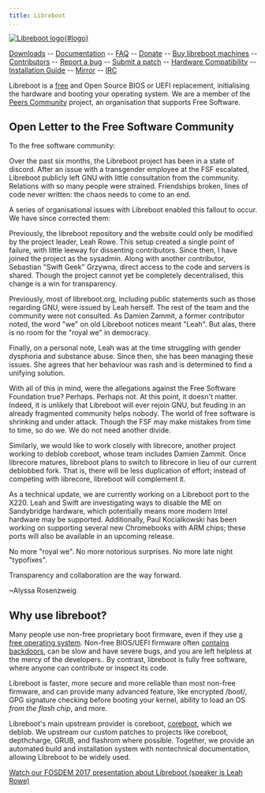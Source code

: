 ```yaml
---
title: Libreboot
...
```


[![Libreboot
logo](logo/logo.svg "Canteloupe, the libreboot mascot"){#logo}](logo-info.md)

[Downloads](download.md)                                                    --
[Documentation](docs/)                                                      --
[FAQ](faq.md)                                                               --
[Donate](donate.md)                                                         --
[Buy libreboot machines](suppliers.md)                                      --
[Contributors](contrib.md)                                                  --
[Report a bug](tasks.md)                                                    --
[Submit a patch](git.md)                                                    --
[Hardware Compatibility](docs/hcl/)                                         --
[Installation Guide](docs/install/)                                         --
[Mirror](rsync.md)                                                          --
[IRC](https://webchat.freenode.net/?channels=libreboot)

Libreboot is a [free](https://en.wikipedia.org/wiki/Free_software) and Open
Source BIOS or UEFI replacement, initialising the hardware and booting your
operating system. We are a member of the [Peers Community](https://peers.community/)
project, an organisation that supports Free Software.

Open Letter to the Free Software Community
---------------------------------------------

To the free software community:

Over the past six months, the Libreboot project has been in a state of discord.
After an issue with a transgender employee at the FSF escalated, Libreboot
publicly left GNU with little consultation from the community. Relations with
so many people were strained. Friendships broken, lines of code never written:
the chaos needs to come to an end.

A series of organisational issues with Libreboot enabled this fallout to occur.
We have since corrected them:

Previously, the libreboot repository and the website could only be modified by
the project leader, Leah Rowe. This setup created a single point of failure,
with little leeway for dissenting contributors. Since then, I have joined the
project as the sysadmin. Along with another contributor, Sebastian "Swift Geek"
Grzywna, direct access to the code and servers is shared. Though the project
cannot yet be completely decentralised, this change is a win for transparency.

Previously, most of libreboot.org, including public statements such as those
regarding GNU, were issued by Leah herself. The rest of the team and the
community were not consulted. As Damien Zammit, a former contributor noted, the
word "we" on old Libreboot notices meant "Leah". But alas, there is no room for
the "royal we" in democracy.

Finally, on a personal note, Leah was at the time struggling with gender
dysphoria and substance abuse. Since then, she has been managing these issues.
She agrees that her behaviour was rash and is determined to find a unifying
solution. 

With all of this in mind, were the allegations against the Free Software
Foundation true? Perhaps. Perhaps not. At this point, it doesn't matter.
Indeed, it is unlikely that Libreboot will ever rejoin GNU, but feuding in an
already fragmented community helps nobody. The world of free software is
shrinking and under attack. Though the FSF may make mistakes from time to time,
so do we. We do not need another divide.

Similarly, we would like to work closely with librecore, another project
working to deblob coreboot, whose team includes Damien Zammit. Once librecore
matures, libreboot plans to switch to librecore in lieu of our current
deblobbed fork. That is, there will be less duplication of effort; instead of
competing with librecore, libreboot will complement it.

As a technical update, we are currently working on a Libreboot port to
the X220. Leah and Swift are investigating ways to disable the ME on
Sandybridge hardware, which potentially means more modern Intel hardware may be
supported. Additionally, Paul Kocialkowski has been working on supporting
several new Chromebooks with ARM chips; these ports will also be available in
an upcoming release.

No more "royal we". No more notorious surprises. No more late night
"typofixes".

Transparency and collaboration are the way forward.

~Alyssa Rosenzweig

Why use libreboot?
------------------

Many people use non-free proprietary boot firmware, even if they use [a
free operating system](docs/distros/). Non-free BIOS/UEFI firmware often
[contains](faq.md#intel) [backdoors](faq.md#amd), can be slow and have severe
bugs, and you are left helpless at the mercy of the developers.. By contrast,
libreboot is fully free software, where anyone can contribute or inspect its
code.

Libreboot is faster, more secure and more reliable than most non-free
firmware, and can provide many advanced feature, like encrypted
/boot/, GPG signature checking before booting your kernel, ability to
load an OS *from the flash chip*, and more.

Libreboot's main upstream provider is coreboot,
[coreboot](https://www.coreboot.org/), which we deblob. We upstream our custom
patches to projects like coreboot, depthcharge, GRUB, and flashrom where
possible. Together, we provide an automated build and installation system with
nontechnical documentation, allowing Libreboot to be widely used. 

[Watch our FOSDEM 2017 presentation about Libreboot (speaker is Leah
Rowe)](https://video.fosdem.org/2017/K.1.105/libreboot.mp4)
